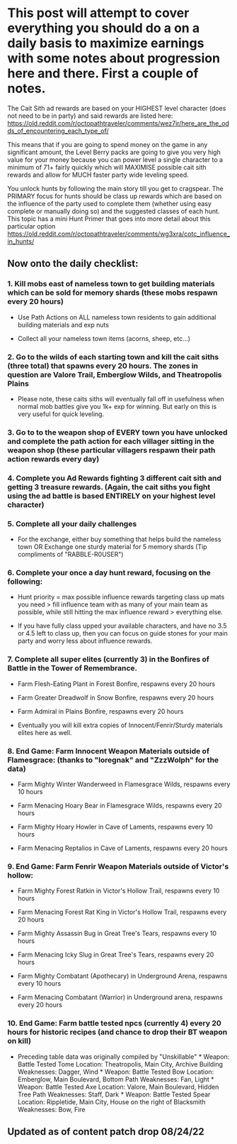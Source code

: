 # This post will attempt to cover everything you should do a on a daily basis to maximize earnings with some notes about progression here and there. First a couple of notes.

The Cait Sith ad rewards are based on your HIGHEST level character (does not need to be in party) and said rewards are listed here: https://old.reddit.com/r/octopathtraveler/comments/wez7ir/here_are_the_odds_of_encountering_each_type_of/

This means that if you are going to spend money on the game in any significant amount, the Level Berry packs are going to give you very high value for your money because you can power level a single character to a minimum of 71+ fairly quickly which will MAXIMISE possible cait sith rewards and allow for MUCH faster party wide leveling speed.

You unlock hunts by following the main story till you get to cragspear. The PRIMARY focus for hunts should be class up rewards which are based on the influence of the party used to complete them (whether using easy complete or manually doing so) and the suggested classes of each hunt. This topic has a mini Hunt Primer that goes into more detail about this particular option https://old.reddit.com/r/octopathtraveler/comments/wg3xra/cotc_influence_in_hunts/

## Now onto the daily checklist:

### 1. Kill mobs east of nameless town to get building materials which can be sold for memory shards (these mobs respawn every 20 hours)

 * Use Path Actions on ALL nameless town residents to gain additional building materials and exp nuts

 * Collect all your nameless town items (acorns, sheep, etc...)

### 2. Go to the wilds of each starting town and kill the cait siths (three total) that spawns every 20 hours. The zones in question are Valore Trail, Emberglow Wilds, and Theatropolis Plains

* Please note, these caits siths will eventually fall off in usefulness when normal mob battles give you 1k+ exp for winning. But early on this is very useful for quick leveling.

### 3. Go to to the weapon shop of EVERY town you have unlocked and complete the path action for each villager sitting in the weapon shop (these particular villagers respawn their path action rewards every day)

### 4. Complete you Ad Rewards fighting 3 different cait sith and getting 3 treasure rewards. (Again, the cait siths you fight using the ad battle is based ENTIRELY on your highest level character)

### 5. Complete all your daily challenges

* For the exchange, either buy something that helps build the nameless town OR Exchange one sturdy material for 5 memory shards (Tip compliments of "RABBLE-R0USER")

### 6. Complete your once a day hunt reward, focusing on the following:

* Hunt priority = max possible influence rewards targeting class up mats you need > fill influence team with as many of your main team as possible, while still hitting the max influence reward > everything else.

* If you have fully class upped your available characters, and have no 3.5 or 4.5 left to class up, then you can focus on guide stones for your main party and worry less about influence rewards.

### 7. Complete all super elites (currently 3) in the Bonfires of Battle in the Tower of Remembrance.

* Farm Flesh-Eating Plant in Forest Bonfire, respawns every 20 hours

* Farm Greater Dreadwolf in Snow Bonfire, respawns every 20 hours

* Farm Admiral in Plains Bonfire, respawns every 20 hours

* Eventually you will kill extra copies of Innocent/Fenrir/Sturdy materials elites here as well.

### 8. End Game: Farm Innocent Weapon Materials outside of Flamesgrace: (thanks to "Ioregnak" and "ZzzWolph" for the data)

* Farm Mighty Winter Wanderweed in Flamesgrace Wilds, respawns every 10 hours

* Farm Menacing Hoary Bear in Flamesgrace Wilds, respawns every 20 hours

* Farm Mighty Hoary Howler in Cave of Laments, respawns every 10 hours

* Farm Menacing Reptalios in Cave of Laments, respawns every 20 hours

### 9. End Game: Farm Fenrir Weapon Materials outside of Victor's hollow:

* Farm Mighty Forest Ratkin in Victor's Hollow Trail, respawns every 10 hours

* Farm Menacing Forest Rat King in Victor's Hollow Trail, respawns every 20 hours

* Farm Mighty Assassin Bug in Great Tree's Tears, respawns every 10 hours

* Farm Menacing Icky Slug in Great Tree's Tears, respawns every 20 hours

* Farm Mighty Combatant (Apothecary) in Underground Arena, respawns every 10 hours

* Farm Menacing Combatant (Warrior) in Underground arena, respawns every 20 hours

### 10. End Game: Farm battle tested npcs (currently 4) every 20 hours for historic recipes (and chance to drop their BT weapon on kill) 
* Preceding table data was originally compiled by "Unskillable" * Weapon: Battle Tested Tome Location: Theatropolis, Main City, Archive Building Weaknesses: Dagger, Wind * Weapon: Battle Tested Bow Location: Emberglow, Main Boulevard, Bottom Path Weaknesses: Fan, Light * Weapon: Battle Tested Axe Location: Valore, Main Boulevard, Hidden Tree Path Weaknesses: Staff, Dark * Weapon: Battle Tested Spear Location: Rippletide, Main City, House on the right of Blacksmith Weaknesses: Bow, Fire

## Updated as of content patch drop 08/24/22
